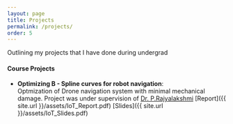 ```yaml
---
layout: page
title: Projects
permalink: /projects/
order: 5
---
```

Outlining my projects that I have done during undergrad

#### **Course Projects**

* **Optimizing B - Spline curves for robot navigation**:        
Optmization of Drone navigation system with minimal mechanical damage. Project was under supervision of [Dr. P.Rajyalakshmi](https://people.iith.ac.in/raji/)
[Report]({{ site.url }}/assets/IoT_Report.pdf) 
[Slides]({{ site.url }}/assets/IoT_Slides.pdf)